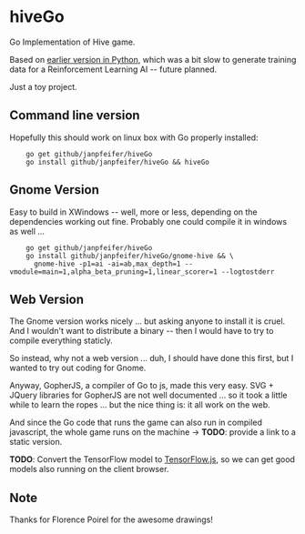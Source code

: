 # hiveGo
Go Implementation of Hive game.

Based on [earlier version in Python](https://github.com/makatony/hiveAI), which was a bit slow to generate training data for a Reinforcement Learning AI -- future planned.

Just a toy project.

## Command line version

Hopefully this should work on linux box with Go properly installed:

```
    go get github/janpfeifer/hiveGo
    go install github/janpfeifer/hiveGo && hiveGo
```

## Gnome Version

Easy to build in XWindows -- well, more or less, depending on the dependencies working out fine. Probably one could compile it in windows as well ... 

```
    go get github/janpfeifer/hiveGo
    go install github/janpfeifer/hiveGo/gnome-hive && \
      gnome-hive -p1=ai -ai=ab,max_depth=1 --vmodule=main=1,alpha_beta_pruning=1,linear_scorer=1 --logtostderr
```

## Web Version

The Gnome version works nicely ... but asking anyone to install it is cruel. And I wouldn't want to distribute a binary -- then I would have to try to compile everything staticly.

So instead, why not a web version ... duh, I should have done this first, but I wanted to try out coding for Gnome.

Anyway, GopherJS, a compiler of Go to js, made this very easy. SVG + JQuery libraries for GopherJS are not well documented ... so it took a little while to learn the ropes ... but the nice thing is: it all work on the web.

And since the Go code that runs the game can also run in compiled javascript, the whole game runs on the machine -> **TODO**: provide a link to a static version.

**TODO**: Convert the TensorFlow model to [TensorFlow.js](https://github.com/tensorflow/tfjs), so we can get good models also running on the client browser.

## Note

Thanks for Florence Poirel for the awesome drawings!
